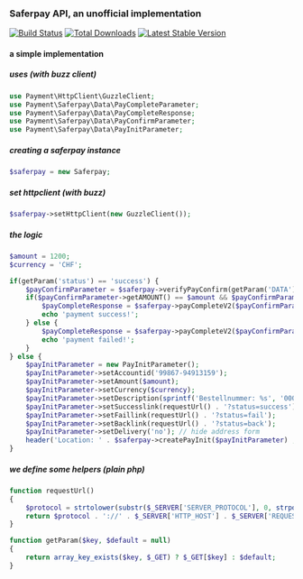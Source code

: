 ### Saferpay API, an unofficial implementation

[![Build Status](https://api.travis-ci.org/payment/saferpay.png?branch=master)](https://travis-ci.org/payment/saferpay)
[![Total Downloads](https://poser.pugx.org/payment/saferpay/downloads.png)](https://packagist.org/packages/payment/saferpay)
[![Latest Stable Version](https://poser.pugx.org/payment/saferpay/v/stable.png)](https://packagist.org/packages/payment/saferpay)

#### a simple implementation

##### uses (with buzz client)

```php
use Payment\HttpClient\GuzzleClient;
use Payment\Saferpay\Data\PayCompleteParameter;
use Payment\Saferpay\Data\PayCompleteResponse;
use Payment\Saferpay\Data\PayConfirmParameter;
use Payment\Saferpay\Data\PayInitParameter;
```

##### creating a saferpay instance

```php
$saferpay = new Saferpay;
```

##### set httpclient (with buzz)

```php
$saferpay->setHttpClient(new GuzzleClient());
```

##### the logic

```php
$amount = 1200;
$currency = 'CHF';

if(getParam('status') == 'success') {
    $payConfirmParameter = $saferpay->verifyPayConfirm(getParam('DATA'), getParam('SIGNATURE'));
    if($payConfirmParameter->getAMOUNT() == $amount && $payConfirmParameter->getCURRENCY() == $currency) {
        $payCompleteResponse = $saferpay->payCompleteV2($payConfirmParameter, 'Settlement');
        echo 'payment success!';
    } else {
        $payCompleteResponse = $saferpay->payCompleteV2($payConfirmParameter, 'Cancel');
        echo 'payment failed!';
    }
} else {
    $payInitParameter = new PayInitParameter();
    $payInitParameter->setAccountid('99867-94913159');
    $payInitParameter->setAmount($amount);
    $payInitParameter->setCurrency($currency);
    $payInitParameter->setDescription(sprintf('Bestellnummer: %s', '000001'));
    $payInitParameter->setSuccesslink(requestUrl() . '?status=success');
    $payInitParameter->setFaillink(requestUrl() . '?status=fail');
    $payInitParameter->setBacklink(requestUrl() . '?status=back');
    $payInitParameter->setDelivery('no'); // hide address form
    header('Location: ' . $saferpay->createPayInit($payInitParameter) , 302);
}
```

##### we define some helpers (plain php)

```php
function requestUrl()
{
    $protocol = strtolower(substr($_SERVER['SERVER_PROTOCOL'], 0, strpos($_SERVER['SERVER_PROTOCOL'], '/')));
    return $protocol . '://' . $_SERVER['HTTP_HOST'] . $_SERVER['REQUEST_URI'];
}

function getParam($key, $default = null)
{
    return array_key_exists($key, $_GET) ? $_GET[$key] : $default;
}
```
